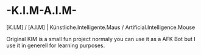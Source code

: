 # -K.I.M-A.I.M-
[K.I.M] / [A.I.M] | Künstliche.Intelligente.Maus / Artificial.Intelligence.Mouse

Original KIM is a small fun project normaly you can use it as a AFK Bot but I use it in generell for learning purposes.
